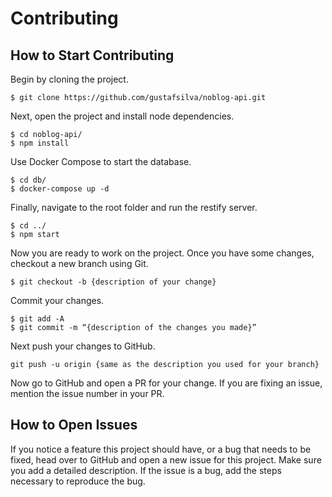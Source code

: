 # Contributing

## How to Start Contributing

Begin by cloning the project.
```shell
$ git clone https://github.com/gustafsilva/noblog-api.git
```

Next, open the project and install node dependencies.
```shell
$ cd noblog-api/
$ npm install
```

Use Docker Compose to start the database.
```shell
$ cd db/
$ docker-compose up -d
```

Finally, navigate to the root folder and run the restify server.
```shell
$ cd ../
$ npm start
```

Now you are ready to work on the project. Once you have some changes, checkout a new branch using Git.
```shell
$ git checkout -b {description of your change}
```

Commit your changes.
```shell
$ git add -A
$ git commit -m “{description of the changes you made}”
```

Next push your changes to GitHub.
```
git push -u origin {same as the description you used for your branch}
```

Now go to GitHub and open a PR for your change. If you are fixing an issue, mention the issue number in your PR.


## How to Open Issues

If you notice a feature this project should have, or a bug that needs to be fixed, head over to GitHub and open a new issue for this project. Make sure you add a detailed description. If the issue is a bug, add the steps necessary to reproduce the bug.



